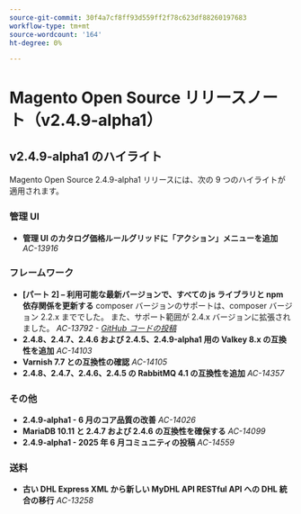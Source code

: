 ```yaml
---
source-git-commit: 30f4a7cf8ff93d559ff2f78c623df88260197683
workflow-type: tm+mt
source-wordcount: '164'
ht-degree: 0%

---
```

# Magento Open Source リリースノート（v2.4.9-alpha1）

## v2.4.9-alpha1 のハイライト

Magento Open Source 2.4.9-alpha1 リリースには、次の 9 つのハイライトが適用されます。

### 管理 UI

* __管理 UI のカタログ価格ルールグリッドに「アクション」メニューを追加__
  _AC-13916_

### フレームワーク

* __[パート 2] – 利用可能な最新バージョンで、すべての js ライブラリと npm 依存関係を更新する__
composer バージョンのサポートは、composer バージョン 2.2.x まででした。 また、サポート範囲が 2.4.x バージョンに拡張されました。
  _AC-13792 - [GitHub コードの投稿 ](https://github.com/magento/magento2/commit/19844aa0)_
* __2.4.8、2.4.7、2.4.6 および 2.4.5、2.4.9-alpha1 用の Valkey 8.x の互換性を追加__
  _AC-14103_
* __Varnish 7.7 との互換性の確認__
  _AC-14105_
* __2.4.8、2.4.7、2.4.6、2.4.5 の RabbitMQ 4.1 の互換性を追加__
  _AC-14357_

### その他

* __2.4.9-alpha1 - 6 月のコア品質の改善__
  _AC-14026_
* __MariaDB 10.11 と 2.4.7 および 2.4.6 の互換性を確保する__
  _AC-14099_
* __2.4.9-alpha1 - 2025 年 6 月コミュニティの投稿__
  _AC-14559_

### 送料

* __古い DHL Express XML から新しい MyDHL API RESTful API への DHL 統合の移行__
  _AC-13258_
